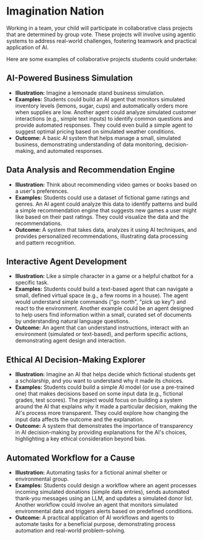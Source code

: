 # Imagination Nation

Working in a team, your child will participate in collaborative class projects that are determined by group vote. These projects will involve using agentic systems to address real-world challenges, fostering teamwork and practical application of AI.

Here are some examples of collaborative projects students could undertake:

## AI-Powered Business Simulation

*   **Illustration:** Imagine a lemonade stand business simulation.
*   **Examples:** Students could build an AI agent that monitors simulated inventory levels (lemons, sugar, cups) and automatically orders more when supplies are low. Another agent could analyze simulated customer interactions (e.g., simple text inputs) to identify common questions and provide automated responses. They could even build a simple agent to suggest optimal pricing based on simulated weather conditions.
*   **Outcome:** A basic AI system that helps manage a small, simulated business, demonstrating understanding of data monitoring, decision-making, and automated responses.

## Data Analysis and Recommendation Engine

*   **Illustration:** Think about recommending video games or books based on a user's preferences.
*   **Examples:** Students could use a dataset of fictional game ratings and genres. An AI agent could analyze this data to identify patterns and build a simple recommendation engine that suggests new games a user might like based on their past ratings. They could visualize the data and the recommendations.
*   **Outcome:** A system that takes data, analyzes it using AI techniques, and provides personalized recommendations, illustrating data processing and pattern recognition.

## Interactive Agent Development

*   **Illustration:** Like a simple character in a game or a helpful chatbot for a specific task.
*   **Examples:** Students could build a text-based agent that can navigate a small, defined virtual space (e.g., a few rooms in a house). The agent would understand simple commands ("go north", "pick up key") and react to the environment. Another example could be an agent designed to help users find information within a small, curated set of documents by understanding natural language questions.
*   **Outcome:** An agent that can understand instructions, interact with an environment (simulated or text-based), and perform specific actions, demonstrating agent design and interaction.

## Ethical AI Decision-Making Explorer

*   **Illustration:** Imagine an AI that helps decide which fictional students get a scholarship, and you want to understand why it made its choices.
*   **Examples:** Students could build a simple AI model (or use a pre-trained one) that makes decisions based on some input data (e.g., fictional grades, test scores). The project would focus on building a system around the AI that explains *why* it made a particular decision, making the AI's process more transparent. They could explore how changing the input data affects the outcome and the explanation.
*   **Outcome:** A system that demonstrates the importance of transparency in AI decision-making by providing explanations for the AI's choices, highlighting a key ethical consideration beyond bias.

## Automated Workflow for a Cause

*   **Illustration:** Automating tasks for a fictional animal shelter or environmental group.
*   **Examples:** Students could design a workflow where an agent processes incoming simulated donations (simple data entries), sends automated thank-you messages using an LLM, and updates a simulated donor list. Another workflow could involve an agent that monitors simulated environmental data and triggers alerts based on predefined conditions.
*   **Outcome:** A practical application of AI workflows and agents to automate tasks for a beneficial purpose, demonstrating process automation and real-world problem-solving.
